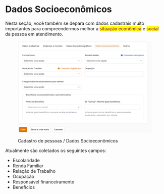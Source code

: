 # Dados Socioeconômicos

Nesta seção, você também se depara com dados cadastrais muito importantes para compreendermos melhor a <mark style="color:purple;">situação econômica</mark> e <mark style="color:purple;">social</mark> da pessoa em atendimento.

<figure><img src="../../.gitbook/assets/image (1) (1) (1) (1) (1) (1) (1) (1) (1) (1) (1) (1) (1) (1) (1) (1) (1).png" alt=""><figcaption><p>Cadastro de pessoas / Dados Socioeconômicos</p></figcaption></figure>

Atualmente são coletados os seguintes campos:

* Escolaridade&#x20;
* Renda Familiar
* Relação de Trabalho
* Ocupação
* Responsável financeiramente
* Benefícios

